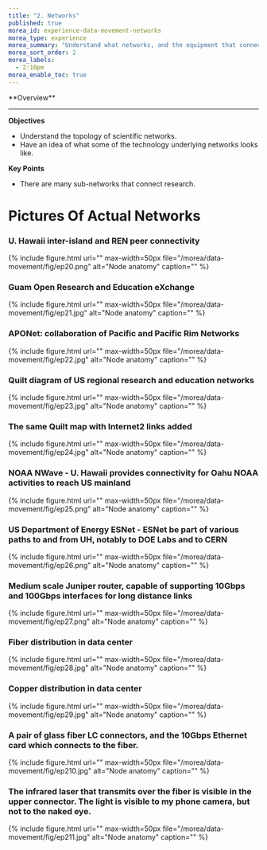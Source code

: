 ```yaml
---
title: "2. Networks"
published: true
morea_id: experience-data-movement-networks
morea_type: experience
morea_summary: "Understand what networks, and the equipment that connects everything, look like."
morea_sort_order: 2
morea_labels:
  - 2:10pm 
morea_enable_toc: true
---
```


<div class="alert alert-success mt-3" role="alert" markdown="1">
<i class="fa-solid fa-globe fa-xl"></i> **Overview**
<hr/>
 
 **Objectives**
  * Understand the topology of scientific networks.
  * Have an idea of what some of the technology underlying networks looks like. 

**Key Points**
  * There are many sub-networks that connect research. 
</div>

# Pictures Of Actual Networks


### U. Hawaii inter-island and REN peer connectivity
{% include figure.html url="" max-width=50px file="/morea/data-movement/fig/ep20.png" alt="Node anatomy" caption="" %}

### Guam Open Research and Education eXchange
{% include figure.html url="" max-width=50px file="/morea/data-movement/fig/ep21.jpg" alt="Node anatomy" caption="" %}

### APONet: collaboration of Pacific and Pacific Rim Networks
{% include figure.html url="" max-width=50px file="/morea/data-movement/fig/ep22.jpg" alt="Node anatomy" caption="" %}

### Quilt diagram of US regional research and education networks
{% include figure.html url="" max-width=50px file="/morea/data-movement/fig/ep23.jpg" alt="Node anatomy" caption="" %}

### The same Quilt map with Internet2 links added
{% include figure.html url="" max-width=50px file="/morea/data-movement/fig/ep24.jpg" alt="Node anatomy" caption="" %}

### NOAA NWave - U. Hawaii provides connectivity for Oahu NOAA activities to reach US mainland
{% include figure.html url="" max-width=50px file="/morea/data-movement/fig/ep25.png" alt="Node anatomy" caption="" %}

### US Department of Energy ESNet - ESNet be part of various paths to and from UH, notably to DOE Labs and to CERN
{% include figure.html url="" max-width=50px file="/morea/data-movement/fig/ep26.png" alt="Node anatomy" caption="" %}

### Medium scale Juniper router, capable of supporting 10Gbps and 100Gbps interfaces for long distance links
{% include figure.html url="" max-width=50px file="/morea/data-movement/fig/ep27.png" alt="Node anatomy" caption="" %}

### Fiber distribution in data center
{% include figure.html url="" max-width=50px file="/morea/data-movement/fig/ep28.jpg" alt="Node anatomy" caption="" %}

### Copper distribution in data center
{% include figure.html url="" max-width=50px file="/morea/data-movement/fig/ep29.jpg" alt="Node anatomy" caption="" %}

### A pair of glass fiber LC connectors, and the 10Gbps Ethernet card which connects to the fiber.
{% include figure.html url="" max-width=50px file="/morea/data-movement/fig/ep210.jpg" alt="Node anatomy" caption="" %}

### The infrared laser that transmits over the fiber is visible in the upper connector. The light is visible to my phone camera, but not to the naked eye.
{% include figure.html url="" max-width=50px file="/morea/data-movement/fig/ep211.jpg" alt="Node anatomy" caption="" %}